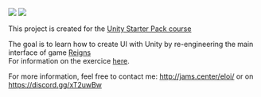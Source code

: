 ![](http://gameranx.com/wp-content/uploads/2016/08/ReignsHeader.png)
![](https://lh3.googleusercontent.com/yxbscdUImI4zB2WapxYP9VURqxCTRaeBnZyO-DyRFj6JbMcVM5uOHFnaRXsfeh4zaec=h900)


This project is created for the [Unity Starter Pack course](https://github.com/JamsCenter/2017_10_16_UnityStarterPack/wiki/M%237011)

The goal is to learn how to create UI with Unity by re-engineering the main interface of game [Reigns](http://store.steampowered.com/app/474750/Reigns/)      
For information on the exercice [here](
https://github.com/JamsCenter/2017_10_16_UnityStarterPack/wiki/M%237011).    

For more information, feel free to contact me:
http://jams.center/eloi/ or on https://discord.gg/xT2uwBw
